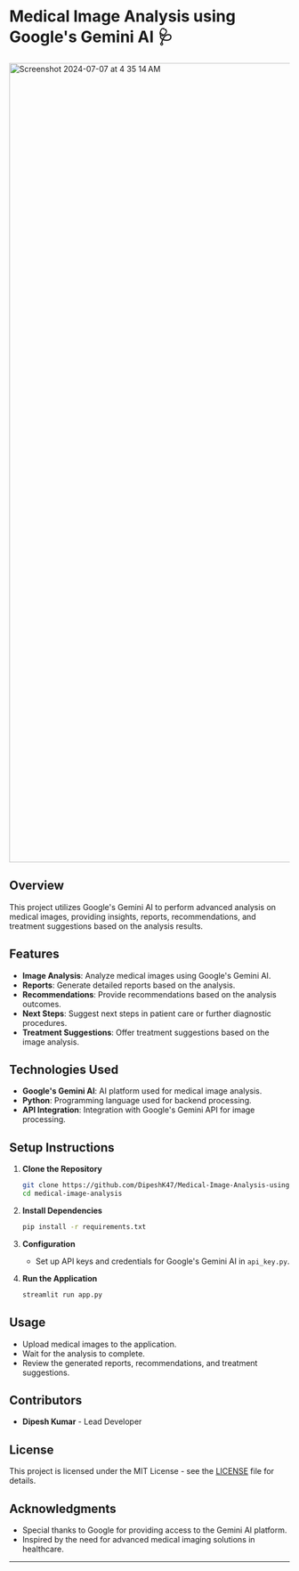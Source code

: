 # Medical Image Analysis using Google's Gemini AI 🩺

<img width="1436" alt="Screenshot 2024-07-07 at 4 35 14 AM" src="https://github.com/DipeshK47/Medical-Image-Analysis-using-Gemini-s-AI-LLM-Project/assets/103434044/f4a2ba50-f530-48cb-90dd-7be66933dabb">


## Overview
This project utilizes Google's Gemini AI to perform advanced analysis on medical images, providing insights, reports, recommendations, and treatment suggestions based on the analysis results.

## Features
- **Image Analysis**: Analyze medical images using Google's Gemini AI.
- **Reports**: Generate detailed reports based on the analysis.
- **Recommendations**: Provide recommendations based on the analysis outcomes.
- **Next Steps**: Suggest next steps in patient care or further diagnostic procedures.
- **Treatment Suggestions**: Offer treatment suggestions based on the image analysis.

## Technologies Used
- **Google's Gemini AI**: AI platform used for medical image analysis.
- **Python**: Programming language used for backend processing.
- **API Integration**: Integration with Google's Gemini API for image processing.

## Setup Instructions
1. **Clone the Repository**
   ```bash
   git clone https://github.com/DipeshK47/Medical-Image-Analysis-using-Gemini-s-AI-LLM-Project.git
   cd medical-image-analysis
   ```

2. **Install Dependencies**
   ```bash
   pip install -r requirements.txt
   ```

3. **Configuration**
   - Set up API keys and credentials for Google's Gemini AI in `api_key.py`.

4. **Run the Application**
   ```bash
   streamlit run app.py
   ```

## Usage
- Upload medical images to the application.
- Wait for the analysis to complete.
- Review the generated reports, recommendations, and treatment suggestions.

## Contributors
- **Dipesh Kumar** - Lead Developer

## License
This project is licensed under the MIT License - see the [LICENSE](LICENSE) file for details.

## Acknowledgments
- Special thanks to Google for providing access to the Gemini AI platform.
- Inspired by the need for advanced medical imaging solutions in healthcare.

---
